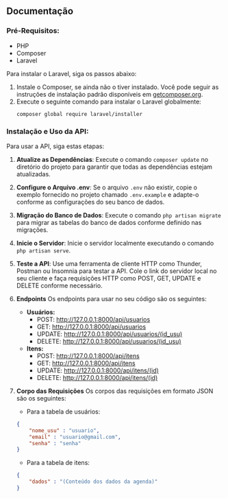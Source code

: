 ## Documentação

### Pré-Requisitos:
- PHP
- Composer
- Laravel 

Para instalar o Laravel, siga os passos abaixo:

1. Instale o Composer, se ainda não o tiver instalado. Você pode seguir as instruções de instalação padrão disponíveis em [getcomposer.org](https://getcomposer.org/).
2. Execute o seguinte comando para instalar o Laravel globalmente:
    ```
    composer global require laravel/installer
    ```

### Instalação e Uso da API:

Para usar a API, siga estas etapas:

1. **Atualize as Dependências**:
    Execute o comando `composer update` no diretório do projeto para garantir que todas as dependências estejam atualizadas.
   
2. **Configure o Arquivo .env**:
    Se o arquivo `.env` não existir, copie o exemplo fornecido no projeto chamado `.env.example` e adapte-o conforme as configurações do seu banco de dados.

3. **Migração do Banco de Dados**:
    Execute o comando `php artisan migrate` para migrar as tabelas do banco de dados conforme definido nas migrações.

4. **Inicie o Servidor**:
    Inicie o servidor localmente executando o comando `php artisan serve`.

5. **Teste a API**:
    Use uma ferramenta de cliente HTTP como Thunder, Postman ou Insomnia para testar a API. Cole o link do servidor local no seu cliente e faça requisições HTTP como POST, GET, UPDATE e DELETE conforme necessário.

6. **Endpoints**
    Os endpoints para usar no seu código são os seguintes: 
    - **Usuários:**
        - POST: http://127.0.0.1:8000/api/usuarios
        - GET: http://127.0.0.1:8000/api/usuarios
        - UPDATE: http://127.0.0.1:8000/api/usuarios/(id_usu)
        - DELETE: http://127.0.0.1:8000/api/usuarios/(id_usu)
    - **Itens:**
        - POST: http://127.0.0.1:8000/api/itens
        - GET: http://127.0.0.1:8000/api/itens
        - UPDATE: http://127.0.0.1:8000/api/itens/(id)
        - DELETE: http://127.0.0.1:8000/api/itens/(id)

7. **Corpo das Requisições**
   Os corpos das requisições em formato JSON são os seguintes:
   - Para a tabela de usuários:
    ```json
    {
        "nome_usu" : "usuario",
        "email" : "usuario@gmail.com",
        "senha" : "senha"
    }
    ```
   - Para a tabela de itens:
    ```json
    {
        "dados" : "(Conteúdo dos dados da agenda)"
    }
    ```

